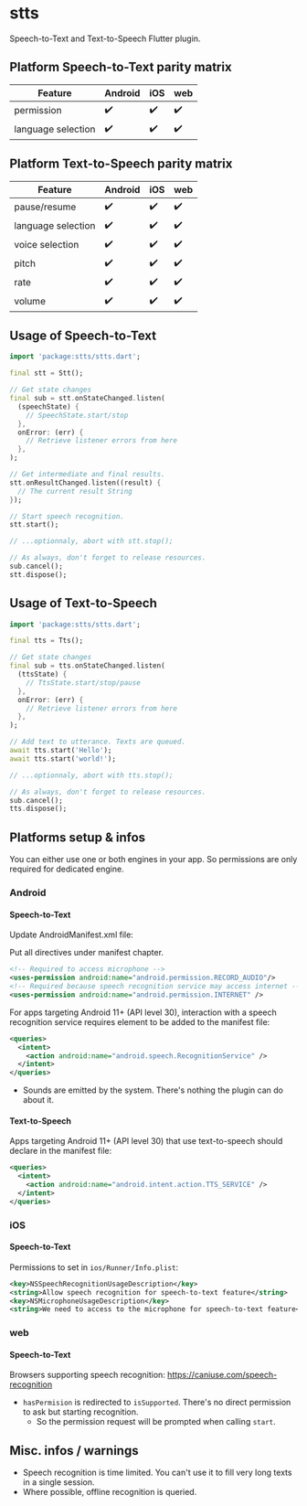 # stts

Speech-to-Text and Text-to-Speech Flutter plugin.

## Platform Speech-to-Text parity matrix
| Feature             | Android       | iOS             | web     
|---------------------|---------------|-----------------|---------
| permission          | ✔️            |   ✔️           | ✔️     
| language selection  | ✔️            |   ✔️           |  ✔️    

## Platform Text-to-Speech parity matrix
| Feature             | Android       | iOS             | web     
|---------------------|---------------|-----------------|---------
| pause/resume        | ✔️            |   ✔️           | ✔️     
| language selection  | ✔️            |   ✔️           |  ✔️    
| voice selection     | ✔️            |   ✔️           |  ✔️    
| pitch               | ✔️            |   ✔️           |  ✔️    
| rate                | ✔️            |  ✔️            |  ✔️    
| volume              | ✔️           | ✔️              | ✔️     

## Usage of Speech-to-Text
```dart
import 'package:stts/stts.dart';

final stt = Stt();

// Get state changes
final sub = stt.onStateChanged.listen(
  (speechState) {
    // SpeechState.start/stop
  },
  onError: (err) {
    // Retrieve listener errors from here
  },
);

// Get intermediate and final results.
stt.onResultChanged.listen((result) {
  // The current result String
});

// Start speech recognition.
stt.start();

// ...optionnaly, abort with stt.stop();

// As always, don't forget to release resources.
sub.cancel();
stt.dispose();
```

## Usage of Text-to-Speech
```dart
import 'package:stts/stts.dart';

final tts = Tts();

// Get state changes
final sub = tts.onStateChanged.listen(
  (ttsState) {
    // TtsState.start/stop/pause
  },
  onError: (err) {
    // Retrieve listener errors from here
  },
);

// Add text to utterance. Texts are queued.
await tts.start('Hello');
await tts.start('world!');

// ...optionnaly, abort with tts.stop();

// As always, don't forget to release resources.
sub.cancel();
tts.dispose();
```

## Platforms setup & infos

You can either use one or both engines in your app. So permissions are only required for dedicated engine.

### Android

#### Speech-to-Text

Update AndroidManifest.xml file:

Put all directives under manifest chapter.
```xml
<!-- Required to access microphone -->
<uses-permission android:name="android.permission.RECORD_AUDIO"/>
<!-- Required because speech recognition service may access internet -->
<uses-permission android:name="android.permission.INTERNET" />
```

For apps targeting Android 11+ (API level 30), interaction with a speech recognition service requires element to be added to the manifest file:
```xml
<queries>
  <intent>
    <action android:name="android.speech.RecognitionService" />
  </intent>
</queries>
```

- Sounds are emitted by the system. There's nothing the plugin can do about it.

#### Text-to-Speech

Apps targeting Android 11+ (API level 30) that use text-to-speech should declare in the manifest file:
```xml
<queries>
  <intent>
    <action android:name="android.intent.action.TTS_SERVICE" />
  </intent>
</queries>
```

### iOS

#### Speech-to-Text

Permissions to set in `ios/Runner/Info.plist`:
```xml
<key>NSSpeechRecognitionUsageDescription</key>
<string>Allow speech recognition for speech-to-text feature</string>
<key>NSMicrophoneUsageDescription</key>
<string>We need to access to the microphone for speech-to-text feature</string>
```

### web

#### Speech-to-Text

Browsers supporting speech recognition: https://caniuse.com/speech-recognition

- `hasPermision` is redirected to `isSupported`. There's no direct permission to ask but starting recognition.
  - So the permission request will be prompted when calling `start`.

## Misc. infos / warnings

- Speech recognition is time limited. You can't use it to fill very long texts in a single session.
- Where possible, offline recognition is queried.